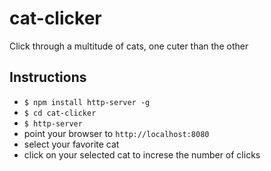 # cat-clicker
Click through a multitude of cats, one cuter than the other

## Instructions
- ```$ npm install http-server -g```
- ```$ cd cat-clicker```
- ```$ http-server```
- point your browser to ```http://localhost:8080```
- select your favorite cat
- click on your selected cat to increse the number of clicks
